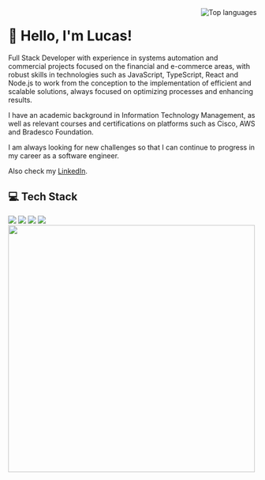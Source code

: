 <img src="https://github-readme-stats.vercel.app/api/top-langs/?username=lucasoliveirabr&layout=compact&theme=dark&size_weight=0.5&count_weight=0.5" alt="Top languages" align="right">

# 👋 Hello, I'm Lucas!

Full Stack Developer with experience in systems automation and commercial projects focused on the financial and e-commerce areas, with robust skills in technologies such as JavaScript, TypeScript, React and Node.js to work from the conception to the implementation of efficient and scalable solutions, always focused on optimizing processes and enhancing results.

I have an academic background in Information Technology Management, as well as relevant courses and certifications on platforms such as Cisco, AWS and Bradesco Foundation.

I am always looking for new challenges so that I can continue to progress in my career as a software engineer.

Also check my [LinkedIn](https://www.linkedin.com/in/lucas-oliveira-br/).

## 💻 Tech Stack

<img src="https://skillicons.dev/icons?i=java,js,ts">
<img src="https://skillicons.dev/icons?i=spring,nodejs,nestjs,react,vite,next,tailwind">
<img src="https://skillicons.dev/icons?i=mysql,postgres,mongodb,prisma">
<img src="https://skillicons.dev/icons?i=git,androidstudio,postman,linux,docker">

<img src= "https://64.media.tumblr.com/2c551700bc0501aaca64fc6316abe140/a15a1cf8a4616f2a-ca/s400x600/05ccb753a73f4158abc271f4d7d24d141619ddbd.gifv" width="500px" align="center">
